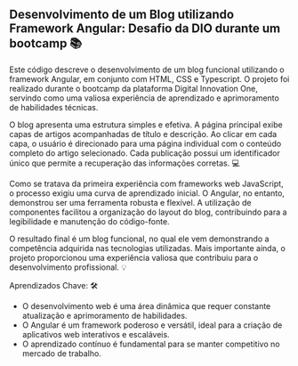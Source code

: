 ## Desenvolvimento de um Blog utilizando Framework Angular: Desafio da DIO durante um bootcamp 📚

Este código descreve o desenvolvimento de um blog funcional utilizando o framework Angular, em conjunto com HTML, CSS e Typescript. O projeto foi realizado durante o bootcamp da plataforma Digital Innovation One, servindo como uma valiosa experiência de aprendizado e aprimoramento de habilidades técnicas.

O blog apresenta uma estrutura simples e efetiva. A página principal exibe capas de artigos acompanhadas de título e descrição. Ao clicar em cada capa, o usuário é direcionado para uma página individual com o conteúdo completo do artigo selecionado. Cada publicação possui um identificador único que permite a recuperação das informações corretas. 💻

Como se tratava da primeira experiência com frameworks web JavaScript, o processo exigiu uma curva de aprendizado inicial. O Angular, no entanto, demonstrou ser uma ferramenta robusta e flexível. A utilização de componentes facilitou a organização do layout do blog, contribuindo para a legibilidade e manutenção do código-fonte.

O resultado final é um blog funcional, no qual ele vem demonstrando a competência adquirida nas tecnologias utilizadas. Mais importante ainda, o projeto proporcionou uma experiência valiosa que contribuiu para o desenvolvimento profissional. 💡

Aprendizados Chave: 🛠️

- O desenvolvimento web é uma área dinâmica que requer constante atualização e aprimoramento de habilidades.
- O Angular é um framework poderoso e versátil, ideal para a criação de aplicativos web interativos e escaláveis.
- O aprendizado contínuo é fundamental para se manter competitivo no mercado de trabalho.
